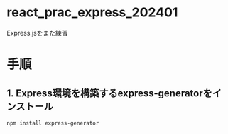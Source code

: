 # react_prac_express_202401
Express.jsをまた練習

# 手順
## 1. Express環境を構築するexpress-generatorをインストール
```
npm install express-generator
```
